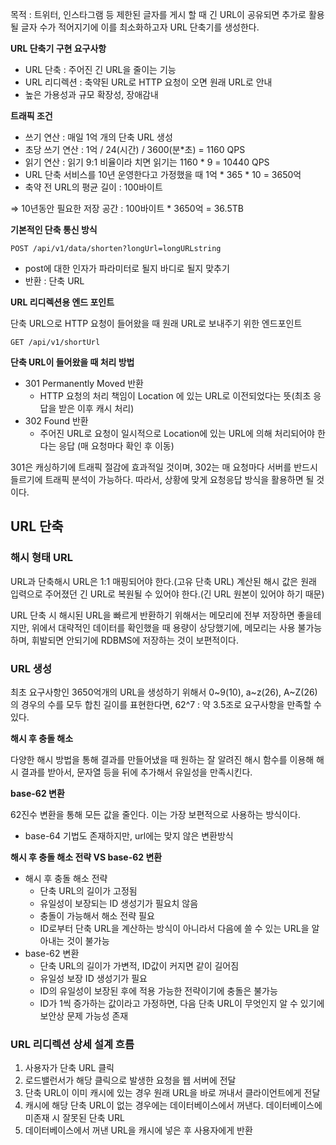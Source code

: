 목적 : 트위터, 인스타그램 등 제한된 글자를 게시 할 때 긴 URL이 공유되면 추가로 활용 될 글자 수가 적어지기에 이를 최소화하고자 URL 단축기를 생성한다.

**URL 단축기 구현 요구사항**

- URL 단축 : 주어진 긴 URL을 줄이는 기능
- URL 리디렉션 : 축약된 URL로 HTTP 요청이 오면 원래 URL로 안내
- 높은 가용성과 규모 확장성, 장애감내

**트래픽 조건**

- 쓰기 연산 : 매일 1억 개의 단축 URL 생성
- 초당 쓰기 연산 : 1억 / 24(시간) / 3600(분*초) = 1160 QPS
- 읽기 연산 : 읽기 9:1 비율이라 치면 읽기는 1160 * 9 = 10440 QPS
- URL 단축 서비스를 10년 운영한다고 가정했을 때 1억 * 365 * 10 = 3650억
- 축약 전 URL의 평균 길이 : 100바이트

⇒ 10년동안  필요한 저장 공간 : 100바이트 * 3650억 = 36.5TB

**기본적인 단축 통신 방식**

`POST /api/v1/data/shorten?longUrl=longURLstring`

- post에 대한 인자가 파라미터로 될지 바디로 될지 맞추기
- 반환 : 단축 URL

**URL 리디렉션용 엔드 포인트**

단축 URL으로 HTTP 요청이 들어왔을 때 원래 URL로 보내주기 위한 엔드포인트

`GET /api/v1/shortUrl`

**단축 URL이 들어왔을 때 처리 방법**

- 301 Permanently Moved 반환
    - HTTP 요청의 처리 책임이 Location 에 있는 URL로 이전되었다는 뜻(최초 응답을 받은 이후 캐시 처리)
- 302 Found 반환
    - 주어진 URL로 요청이 일시적으로 Location에 있는 URL에 의해 처리되어야 한다는 응답 (매 요청마다 확인 후 이동)

301은 캐싱하기에 트래픽 절감에 효과적일 것이며, 302는 매 요청마다 서버를 반드시 들르기에 트래픽 분석이 가능하다.
따라서, 상황에 맞게 요청응답 방식을 활용하면 될 것이다.

## URL 단축

### 해시 형태 URL

URL과 단축해시 URL은 1:1 매핑되어야 한다.(고유 단축 URL)
계산된 해시 값은 원래 입력으로 주어졌던 긴 URL로 복원될 수 있어야 한다.(긴 URL 원본이 있어야 하기 때문)

URL 단축 시 해시된 URL을 빠르게 반환하기 위해서는 메모리에 전부 저장하면 좋을테지만, 위에서 대략적인 데이터를 확인했을 때 용량이 상당했기에, 메모리는 사용 불가능하며, 휘발되면 안되기에 RDBMS에 저장하는 것이 보편적이다.

### URL 생성

최초 요구사항인 3650억개의 URL을 생성하기 위해서 0~9(10), a~z(26), A~Z(26) 의 경우의 수를 모두 합친 길이를 표현한다면, 62^7 : 약 3.5조로 요구사항을 만족할 수 있다.

**해시 후 충돌 해소**

다양한 해시 방법을 통해 결과를 만들어냈을 때 원하는 잘 알려진 해시 함수를 이용해 해시 결과를 받아서, 문자열 등을 뒤에 추가해서 유일성을 만족시킨다.

**base-62 변환**

62진수 변환을 통해 모든 값을 줄인다.
이는 가장 보편적으로 사용하는 방식이다.

* base-64 기법도 존재하지만, url에는 맞지 않은 변환방식

**해시 후 충돌 해소 전략 VS base-62 변환**

- 해시 후 충돌 해소 전략
    - 단축 URL의 길이가 고정됨
    - 유일성이 보장되는 ID 생성기가 필요치 않음
    - 충돌이 가능해서 해소 전략 필요
    - ID로부터 단축 URL을 계산하는 방식이 아니라서 다음에 쓸 수 있는 URL을 알아내는 것이 불가능
- base-62 변환
    - 단축 URL의 길이가 가변적, ID값이 커지면 같이 길어짐
    - 유일성 보장 ID 생성기가 필요
    - ID의 유일성이 보장된 후에 적용 가능한 전략이기에 충돌은 불가능
    - ID가 1씩 증가하는 값이라고 가정하면, 다음 단축 URL이 무엇인지 알 수 있기에 보안상 문제 가능성 존재

### URL 리디렉션 상세 설계 흐름

1. 사용자가 단축 URL 클릭
2. 로드밸런서가 해당 클릭으로 발생한 요청을 웹 서버에 전달
3. 단축 URL이 이미 캐시에 있는 경우 원래 URL을 바로 꺼내서 클라이언트에게 전달
4. 캐시에 해당 단축 URL이 없는 경우에는 데이터베이스에서 꺼낸다. 데이터베이스에 미존재 시 잘못된 단축 URL
5. 데이터베이스에서 꺼낸 URL을 캐시에 넣은 후 사용자에게 반환
